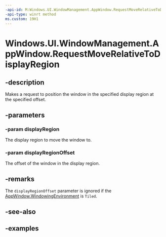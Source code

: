 ```yaml
---
-api-id: M:Windows.UI.WindowManagement.AppWindow.RequestMoveRelativeToDisplayRegion(Windows.UI.WindowManagement.DisplayRegion,Windows.Foundation.Point)
-api-type: winrt method
ms.custom: 19H1
---
```


<!-- Method syntax.
public void AppWindow.RequestMoveRelativeToDisplayRegion(DisplayRegion displayRegion, Point displayRegionOffset)
-->

# Windows.UI.WindowManagement.AppWindow.RequestMoveRelativeToDisplayRegion

## -description

Makes a request to position the window in the specified display region at the specified offset.

## -parameters

### -param displayRegion

The display region to move the window to.

### -param displayRegionOffset

The offset of the window in the display region.

## -remarks

The `displayRegionOffset` parameter is ignored if the [AppWindow.WindowingEnvironment](appwindow_windowingenvironment.md) is `Tiled`.

## -see-also

## -examples

